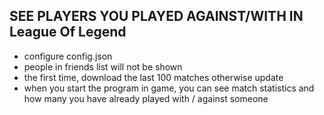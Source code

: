 ## SEE PLAYERS YOU PLAYED AGAINST/WITH IN League Of Legend
- configure config.json
- people in friends list will not be shown
- the first time, download the last 100 matches otherwise update
- when you start the program in game, you can see match statistics and how many you have already played with / against someone 